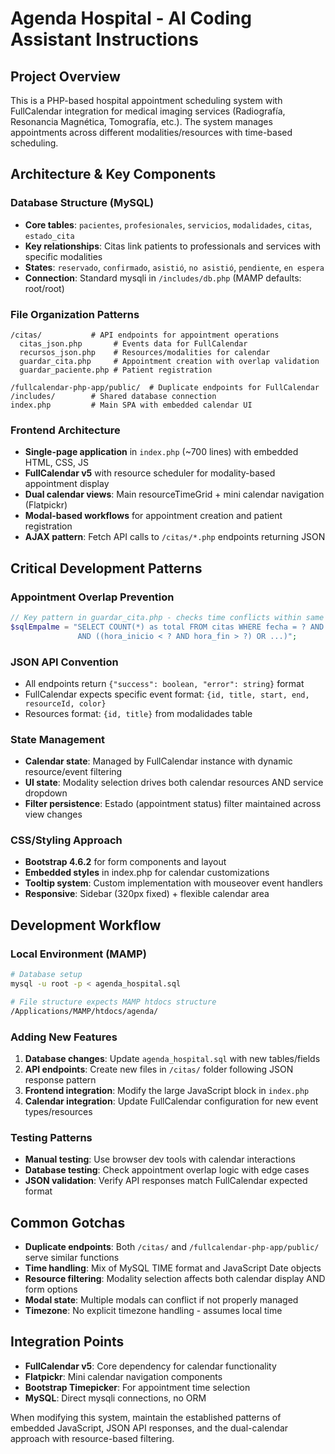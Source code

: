 # Agenda Hospital - AI Coding Assistant Instructions

## Project Overview
This is a PHP-based hospital appointment scheduling system with FullCalendar integration for medical imaging services (Radiografía, Resonancia Magnética, Tomografía, etc.). The system manages appointments across different modalities/resources with time-based scheduling.

## Architecture & Key Components

### Database Structure (MySQL)
- **Core tables**: `pacientes`, `profesionales`, `servicios`, `modalidades`, `citas`, `estado_cita`
- **Key relationships**: Citas link patients to professionals and services with specific modalities
- **States**: `reservado`, `confirmado`, `asistió`, `no asistió`, `pendiente`, `en espera`
- **Connection**: Standard mysqli in `/includes/db.php` (MAMP defaults: root/root)

### File Organization Patterns
```
/citas/           # API endpoints for appointment operations
  citas_json.php       # Events data for FullCalendar
  recursos_json.php    # Resources/modalities for calendar
  guardar_cita.php     # Appointment creation with overlap validation
  guardar_paciente.php # Patient registration
  
/fullcalendar-php-app/public/  # Duplicate endpoints for FullCalendar
/includes/        # Shared database connection
index.php         # Main SPA with embedded calendar UI
```

### Frontend Architecture
- **Single-page application** in `index.php` (~700 lines) with embedded HTML, CSS, JS
- **FullCalendar v5** with resource scheduler for modality-based appointment display
- **Dual calendar views**: Main resourceTimeGrid + mini calendar navigation (Flatpickr)
- **Modal-based workflows** for appointment creation and patient registration
- **AJAX pattern**: Fetch API calls to `/citas/*.php` endpoints returning JSON

## Critical Development Patterns

### Appointment Overlap Prevention
```php
// Key pattern in guardar_cita.php - checks time conflicts within same modality
$sqlEmpalme = "SELECT COUNT(*) as total FROM citas WHERE fecha = ? AND modalidad_id = ? 
               AND ((hora_inicio < ? AND hora_fin > ?) OR ...)";
```

### JSON API Convention
- All endpoints return `{"success": boolean, "error": string}` format
- FullCalendar expects specific event format: `{id, title, start, end, resourceId, color}`
- Resources format: `{id, title}` from modalidades table

### State Management
- **Calendar state**: Managed by FullCalendar instance with dynamic resource/event filtering
- **UI state**: Modality selection drives both calendar resources AND service dropdown
- **Filter persistence**: Estado (appointment status) filter maintained across view changes

### CSS/Styling Approach
- **Bootstrap 4.6.2** for form components and layout
- **Embedded styles** in index.php for calendar customizations
- **Tooltip system**: Custom implementation with mouseover event handlers
- **Responsive**: Sidebar (320px fixed) + flexible calendar area

## Development Workflow

### Local Environment (MAMP)
```bash
# Database setup
mysql -u root -p < agenda_hospital.sql

# File structure expects MAMP htdocs structure
/Applications/MAMP/htdocs/agenda/
```

### Adding New Features
1. **Database changes**: Update `agenda_hospital.sql` with new tables/fields
2. **API endpoints**: Create new files in `/citas/` folder following JSON response pattern
3. **Frontend integration**: Modify the large JavaScript block in `index.php`
4. **Calendar integration**: Update FullCalendar configuration for new event types/resources

### Testing Patterns
- **Manual testing**: Use browser dev tools with calendar interactions
- **Database testing**: Check appointment overlap logic with edge cases
- **JSON validation**: Verify API responses match FullCalendar expected format

## Common Gotchas
- **Duplicate endpoints**: Both `/citas/` and `/fullcalendar-php-app/public/` serve similar functions
- **Time handling**: Mix of MySQL TIME format and JavaScript Date objects
- **Resource filtering**: Modality selection affects both calendar display AND form options
- **Modal state**: Multiple modals can conflict if not properly managed
- **Timezone**: No explicit timezone handling - assumes local time

## Integration Points
- **FullCalendar v5**: Core dependency for calendar functionality
- **Flatpickr**: Mini calendar navigation components
- **Bootstrap Timepicker**: For appointment time selection
- **MySQL**: Direct mysqli connections, no ORM

When modifying this system, maintain the established patterns of embedded JavaScript, JSON API responses, and the dual-calendar approach with resource-based filtering.